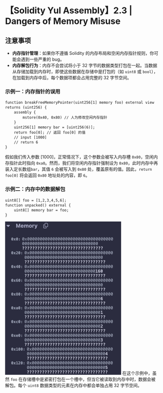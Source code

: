 # 【Solidity Yul Assembly】2.3 | Dangers of Memory Misuse

## 注意事项
- **内存指针管理**：如果你不遵循 Solidity 的内存布局和空闲内存指针规则，你可能会遇到一些严重的 bug。
- **内存解包行为**：内存不会尝试将小于 32 字节的数据类型打包在一起。当数据从存储加载到内存时，即使这些数据在存储中是打包的（如 `uint8` 或 `bool`），在加载到内存中后，每个数据项都会占用完整的 32 字节空间。

### 示例一：内存指针的误用
``` solidity
function breakFreeMemoryPointer(uint256[1] memory foo) external view returns (uint256) {
    assembly {
        mstore(0x40, 0x80) // 人为修改空闲内存指针
    }
    uint256[1] memory bar = [uint256(6)];
    return foo[0]; // 返回 foo[0] 的值
    // input [1000]
    // return 6
}
```
假如我们传入参数 [1000]，正常情况下，这个参数会被写入内存槽 `0x80`，空闲内存指针此时指向 `0xa0`。然而，我们将空闲内存指针强制设为 `0x80`，此时内存中再装入定长数组`bar`，其值 `6` 会被写入到 `0x80` 处，覆盖原有的值。因此，`return foo[0]` 将会返回 `0x80` 地址处的内容，即 `6`。

### 示例二：内存中的数据解包
``` solidity
uint8[] foo = [1,2,3,4,5,6];
function unpacked() external {
    uint8[] memory bar = foo;
}
```
![](/img/yul-2.3/1.png)
在这个示例中，虽然 `foo` 在存储槽中是紧密打包在一个槽中，但当它被读取到内存中时，数据会被解包。每个 `uint8` 数据类型的元素在内存中都会单独占用 32 字节空间。